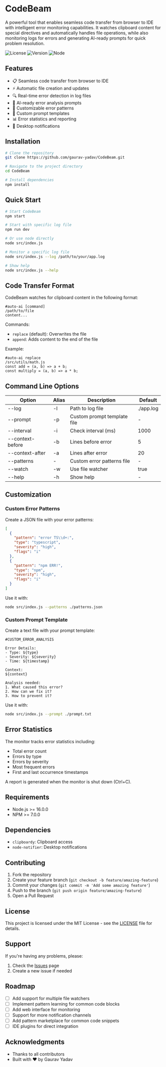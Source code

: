 # CodeBeam

A powerful tool that enables seamless code transfer from browser to IDE with intelligent error monitoring capabilities. It watches clipboard content for special directives and automatically handles file operations, while also monitoring logs for errors and generating AI-ready prompts for quick problem resolution.

![License](https://img.shields.io/badge/license-MIT-blue.svg)
![Version](https://img.shields.io/badge/version-1.0.0-green.svg)
![Node](https://img.shields.io/badge/node-%3E%3D16.0.0-brightgreen.svg)

## Features

- 📋 Seamless code transfer from browser to IDE
- ⚡ Automatic file creation and updates
- 🔍 Real-time error detection in log files
- 🤖 AI-ready error analysis prompts
- 🎯 Customizable error patterns
- 📝 Custom prompt templates
- 📊 Error statistics and reporting
- 🔔 Desktop notifications

## Installation

```bash
# Clone the repository
git clone https://github.com/gaurav-yadav/CodeBeam.git

# Navigate to the project directory
cd CodeBeam

# Install dependencies
npm install
```

## Quick Start

```bash
# Start CodeBeam
npm start

# Start with specific log file
npm run dev

# Or use node directly
node src/index.js

# Monitor a specific log file
node src/index.js --log /path/to/your/app.log

# Show help
node src/index.js --help
```

## Code Transfer Format

CodeBeam watches for clipboard content in the following format:

```
#auto-ai [command]
/path/to/file
content...
```

Commands:
- `replace` (default): Overwrites the file
- `append`: Adds content to the end of the file

Example:
```
#auto-ai replace
/src/utils/math.js
const add = (a, b) => a + b;
const multiply = (a, b) => a * b;
```

## Command Line Options

| Option | Alias | Description | Default |
|--------|-------|-------------|---------|
| --log | -l | Path to log file | ./app.log |
| --prompt | -p | Custom prompt template file | - |
| --interval | -i | Check interval (ms) | 1000 |
| --context-before | -b | Lines before error | 5 |
| --context-after | -a | Lines after error | 20 |
| --patterns | - | Custom error patterns file | - |
| --watch | -w | Use file watcher | true |
| --help | -h | Show help | - |

## Customization

### Custom Error Patterns

Create a JSON file with your error patterns:

```json
[
  {
    "pattern": "error TS\\d+:",
    "type": "typescript",
    "severity": "high",
    "flags": "i"
  },
  {
    "pattern": "npm ERR!",
    "type": "npm",
    "severity": "high",
    "flags": "i"
  }
]
```

Use it with:
```bash
node src/index.js --patterns ./patterns.json
```

### Custom Prompt Template

Create a text file with your prompt template:

```text
#CUSTOM_ERROR_ANALYSIS

Error Details:
- Type: ${type}
- Severity: ${severity}
- Time: ${timestamp}

Context:
${context}

Analysis needed:
1. What caused this error?
2. How can we fix it?
3. How to prevent it?
```

Use it with:
```bash
node src/index.js --prompt ./prompt.txt
```

## Error Statistics

The monitor tracks error statistics including:
- Total error count
- Errors by type
- Errors by severity
- Most frequent errors
- First and last occurrence timestamps

A report is generated when the monitor is shut down (Ctrl+C).

## Requirements

- Node.js >= 16.0.0
- NPM >= 7.0.0

## Dependencies

- `clipboardy`: Clipboard access
- `node-notifier`: Desktop notifications

## Contributing

1. Fork the repository
2. Create your feature branch (`git checkout -b feature/amazing-feature`)
3. Commit your changes (`git commit -m 'Add some amazing feature'`)
4. Push to the branch (`git push origin feature/amazing-feature`)
5. Open a Pull Request

## License

This project is licensed under the MIT License - see the [LICENSE](LICENSE) file for details.

## Support

If you're having any problems, please:
1. Check the [Issues](https://github.com/gaurav-yadav/CodeBeam/issues) page
2. Create a new issue if needed

## Roadmap

- [ ] Add support for multiple file watchers
- [ ] Implement pattern learning for common code blocks
- [ ] Add web interface for monitoring
- [ ] Support for more notification channels
- [ ] Add pattern marketplace for common code snippets
- [ ] IDE plugins for direct integration

## Acknowledgments

- Thanks to all contributors
- Built with ❤️ by Gaurav Yadav